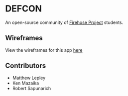 # DEFCON

An open-source community of [Firehose Project](http://thefirehoseproject.com) students.

## Wireframes

View the wireframes for this app [here](https://github.com/FirehoseCommunity/DEFCON/blob/master/Wireframes.md)

## Contributors

* Matthew Lepley
* Ken Mazaika
* Robert Sapunarich
